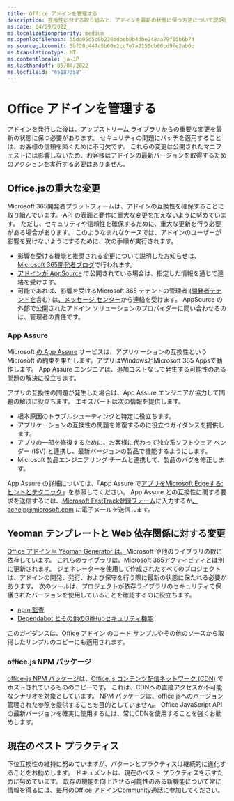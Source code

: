 ```yaml
---
title: Office アドインを管理する
description: 互換性に対する取り組みと、アドインを最新の状態に保つ方法について説明します。
ms.date: 04/29/2022
ms.localizationpriority: medium
ms.openlocfilehash: 55da05d5c0b220adbeb0b4dbe248aa79f05b6b74
ms.sourcegitcommit: 5bf28c447c5b60e2cc7e7a2155db66cd9fe2ab6b
ms.translationtype: MT
ms.contentlocale: ja-JP
ms.lasthandoff: 05/04/2022
ms.locfileid: "65187358"
---
```

# <a name="maintain-your-office-add-in"></a>Office アドインを管理する

アドインを発行した後は、アップストリーム ライブラリからの重要な変更を最新の状態に保つ必要があります。 セキュリティの問題にパッチを適用することは、お客様の信頼を築くために不可欠です。 これらの変更は公開されたマニフェストには影響しないため、お客様はアドインの最新バージョンを取得するためのアクションを実行する必要はありません。

## <a name="breaking-changes-in-officejs"></a>Office.jsの重大な変更

Microsoft 365開発者プラットフォームは、アドインの互換性を確保することに取り組んでいます。 API の表面と動作に重大な変更を加えないように努めています。 ただし、セキュリティや信頼性を確保するために、重大な更新を行う必要がある場合があります。 このようなまれなケースでは、アドインのユーザーが影響を受けないようにするために、次の手順が実行されます。

- 影響を受ける機能と推奨される変更について説明したお知らせは、[Microsoft 365開発者ブログ](https://devblogs.microsoft.com/microsoft365dev/)で行われます。
- [アドインが AppSource](/office/dev/store/submit-to-appsource-via-partner-center) で公開されている場合は、指定した情報を通じて連絡を受けます。
- 可能であれば、影響を受けるMicrosoft 365 テナントの管理者 ([開発者テナントを](https://developer.microsoft.com/microsoft-365/dev-program)含む) は[、メッセージ センター](/microsoft-365/admin/manage/message-center)から連絡を受けます。 AppSource の外部で公開されたアドイン ソリューションのプロバイダーに問い合わせるのは、管理者の責任です。

### <a name="app-assure"></a>App Assure

Microsoft [の App Assure](https://www.microsoft.com/fasttrack/microsoft-365/app-assure) サービスは、アプリケーションの互換性という Microsoft の約束を果たします。アプリはWindowsとMicrosoft 365 Appsで動作します。 App Assure エンジニアは、追加コストなしで発生する可能性のある問題の解決に役立ちます。

アプリの互換性の問題が発生した場合は、App Assure エンジニアが協力して問題の解決に役立ちます。 エキスパートは次の情報を提供します。

- 根本原因のトラブルシューティングと特定に役立ちます。
- アプリケーションの互換性の問題を修復するのに役立つガイダンスを提供します。
- アプリの一部を修復するために、お客様に代わって独立系ソフトウェア ベンダー (ISV) と連携し、最新バージョンの製品で機能するようにします。
- Microsoft 製品エンジニアリング チームと連携して、製品のバグを修正します。

App Assure の詳細については、「App Assure で[アプリをMicrosoft Edgeする: ヒントとテクニック](https://techcommunity.microsoft.com/t5/video-hub/bring-your-apps-to-microsoft-edge-with-app-assure-tips-and/ba-p/2167619)」を参照してください。 App Assure との互換性に関する要求を送信するには、[Microsoft FastTrack登録フォーム](https://aka.ms/AppAssureRequest)に入力するか[、achelp@microsoft.com](mailto:achelp@microsoft.com) に電子メールを送信します。

## <a name="changes-to-yeoman-templates-and-web-dependencies"></a>Yeoman テンプレートと Web 依存関係に対する変更

[Office アドイン用 Yeoman Generator は、](../develop/yeoman-generator-overview.md)Microsoft や他のライブラリの数に依存しています。 これらのライブラリは、Microsoft 365アクティビティとは別に更新されます。 ジェネレーターを使用して作成されたすべてのプロジェクトは、アドインの開発、発行、および保守を行う際に最新の状態に保たれる必要があります。 次のツールは、プロジェクトが依存ライブラリのセキュリティで保護されたバージョンを使用していることを確認するのに役立ちます。

- [npm 監査](https://docs.npmjs.com/cli/v6/commands/npm-audit/)
- [Dependabot とその他のGitHubセキュリティ機能](https://github.com/features/security)

このガイダンスは、[Office アドイン のコード サンプル](https://github.com/OfficeDev/Office-Add-in-samples)やその他のソースから取得したサンプルのコピーにも適用されます。

### <a name="officejs-npm-package"></a>office.js NPM パッケージ

[office-js NPM パッケージ](https://www.npmjs.com/package/@microsoft/office-js)は、[Office.js コンテンツ配信ネットワーク (CDN)](../develop/understanding-the-javascript-api-for-office.md#accessing-the-office-javascript-api-library) でホストされているもののコピーです。 これは、CDNへの直接アクセスが不可能なシナリオを対象としています。 NPM パッケージは、office.jsへのバージョン管理された参照を提供することを目的としていません。 Office JavaScript API の最新バージョンを確実に使用するには、常にCDNを使用することを強くお勧めします。

## <a name="current-best-practices"></a>現在のベスト プラクティス

下位互換性の維持に努めていますが、パターンとプラクティスは継続的に進化することをお勧めします。 ドキュメントは、現在のベスト プラクティスを示すために努めています。 既存の機能を向上させる可能性のある新機能について常に情報を得るには、毎月[のOffice アドインCommunity通話に](../overview/office-add-ins-community-call.md)参加してください。
